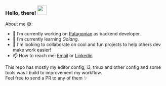 ### Hello, there! <img src="https://raw.githubusercontent.com/MartinHeinz/MartinHeinz/master/wave.gif" width="30px">

About me 😅: 

- 🔭 I’m currently working on [Patagonian](http://www.patagonian.it) as backend developer.
- 🌱 I’m currently learning *Golang*. 
- 👯 I'm looking to collaborate on cool and fun projects to help others dev make work easier!
- 📫 How to reach me: [Email](mailto:pablotrianda@gmail.com) or [Linkedin](https://www.linkedin.com/in/pablo-triandafilide-641b24ba/)
 
This repo has mostly my editor config, i3, tmux and other config and some tools was I build to improvement my workflow.  
Feel free to send a PR to any of them ✨




